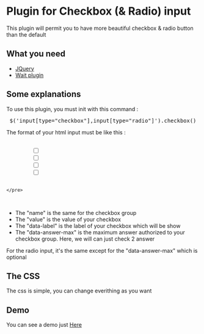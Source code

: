 Plugin for Checkbox (& Radio) input
===============

<p> This plugin will permit you to have more beautiful checkbox & radio button than the default </p>

<h2> What you need </h2>
<ul>
	<li> <a href="http://jquery.com/"> JQuery </a> </li>
	<li> <a href="https://github.com/kookii/wait-plugin-js"> Wait plugin </a> </li>
</ul>


<h2> Some explanations </h2>
<p> To use this plugin, you must init with this command :  </p>
<pre> $('input[type="checkbox"],input[type="radio"]').checkbox() </pre>

<p> The format of your html input must be like this : </p>
<div class="highlight">
	<pre> 
		<input type="checkbox" name="check" value = "test"  data-label = "Ma reponse" data-answer-max="2"/>
		<input type="checkbox" name="check" value = "test-2" data-label = "Ma reponse 2" data-answer-max="2"/>
		<input type="checkbox" name="check" value = "test-3" data-label = "Ma reponse 3" data-answer-max="2"/>
		<input type="checkbox" name="check" value = "test-4" data-label = "Ma reponse 4" data-answer-max="2"/>
		
	</pre>
</div>
<ul>
	<li> The "name" is the same for the checkbox group </li>
	<li> The "value" is the value of your checkbox </li>
	<li> The "data-label" is the label of your checkbox which will be show </li>
	<li> The "data-answer-max" is the maximum answer authorized to your checkbox group. Here, we will can just check 2 answer </li>
</ul>

<p> For the radio input, it's the same except for the "data-answer-max" which is optional </p>

<h2> The CSS </h2>
<p> The css is simple, you can change everithing as you want </p>

<h2> Demo </h2>
<p> You can see a demo just <a href="http://demo.lemalesaint.fr/checkbox_plugin/demo/"> Here </a> </p>